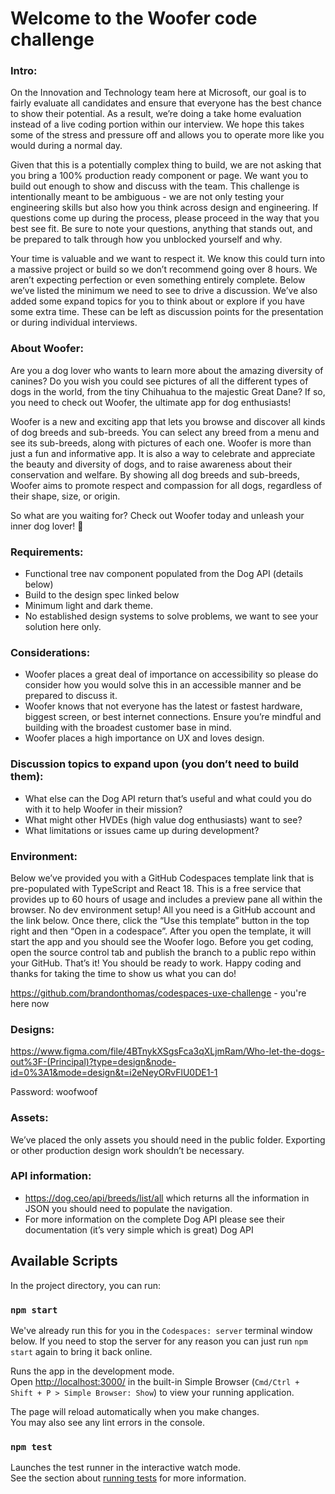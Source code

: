 # Welcome to the Woofer code challenge
### Intro:
On the Innovation and Technology team here at Microsoft, our goal is to fairly evaluate all candidates and ensure that everyone has the best chance to show their potential. As a result, we’re doing a take home evaluation instead of a live coding portion within our interview. We hope this takes some of the stress and pressure off and allows you to operate more like you would during a normal day. 

Given that this is a potentially complex thing to build, we are not asking that you bring a 100% production ready component or page. We want you to build out enough to  show and discuss with the team. This challenge is intentionally meant to be ambiguous - we are not only testing your engineering skills but also how you think across design and engineering. If questions come up during the process, please proceed in the way that you best see fit. Be sure to note your questions, anything that stands out, and be prepared to talk through how you unblocked yourself and why.

Your time is valuable and we want to respect it. We know this could turn into a massive project or build so we don’t recommend going over 8 hours. We aren’t expecting perfection or even something entirely complete. Below we’ve listed the minimum we need to see to drive a discussion. We’ve also added some expand topics for you to think about or explore if you have some extra time. These can be left as discussion points for the presentation or during individual interviews.

### About Woofer:
Are you a dog lover who wants to learn more about the amazing diversity of canines? Do you wish you could see pictures of all the different types of dogs in the world, from the tiny Chihuahua to the majestic Great Dane? If so, you need to check out Woofer, the ultimate app for dog enthusiasts!

Woofer is a new and exciting app that lets you browse and discover all kinds of dog breeds and sub-breeds. You can select any breed from a menu and see its sub-breeds, along with pictures of each one. Woofer is more than just a fun and informative app. It is also a way to celebrate and appreciate the beauty and diversity of dogs, and to raise awareness about their conservation and welfare. By showing all dog breeds and sub-breeds, Woofer aims to promote respect and compassion for all dogs, regardless of their shape, size, or origin.

So what are you waiting for? Check out Woofer today and unleash your inner dog lover! 🐶

### Requirements:
- Functional tree nav component populated from the Dog API (details below)
- Build to the design spec linked below
- Minimum light and dark theme.
- No established design systems to solve problems, we want to see your solution here only.

### Considerations:
- Woofer places a great deal of importance on accessibility so please do consider how you would solve this in an accessible manner and be prepared to discuss it.
- Woofer knows that not everyone has the latest or fastest hardware, biggest screen, or best internet connections. Ensure you’re mindful and building with the broadest customer base in mind.
- Woofer places a high importance on UX and loves design.

### Discussion topics to expand upon (you don’t need to build them):
- What else can the Dog API return that’s useful and what could you do with it to help Woofer in their mission?
- What might other HVDEs (high value dog enthusiasts) want to see?
- What limitations or issues came up during development?

### Environment:
Below we’ve provided you with a GitHub Codespaces template link that is pre-populated with TypeScript and React 18. This is a free service that provides up to 60 hours of usage and includes a preview pane all within the browser. No dev environment setup! All you need is a GitHub account and the link below. Once there, click the “Use this template” button in the top right and then “Open in a codespace”. After you open the template, it will start the app and you should see the Woofer logo. Before you get coding, open the source control tab and publish the branch to a public repo within your GitHub. That’s it! You should be ready to work. Happy coding and thanks for taking the time to show us what you can do!

https://github.com/brandonthomas/codespaces-uxe-challenge - you're here now

### Designs:
https://www.figma.com/file/4BTnykXSgsFca3qXLjmRam/Who-let-the-dogs-out%3F-(Principal)?type=design&node-id=0%3A1&mode=design&t=i2eNeyORvFlU0DE1-1

Password: woofwoof

### Assets:
We’ve placed the only assets you should need in the public folder. Exporting or other production design work shouldn’t be necessary.

### API information:
- https://dog.ceo/api/breeds/list/all which returns all the information in JSON you should need to populate the navigation.
- For more information on the complete Dog API please see their documentation (it’s very simple which is great) Dog API

## Available Scripts

In the project directory, you can run:

### `npm start`

We've already run this for you in the `Codespaces: server` terminal window below. If you need to stop the server for any reason you can just run `npm start` again to bring it back online.

Runs the app in the development mode.\
Open [http://localhost:3000/](http://localhost:3000/) in the built-in Simple Browser (`Cmd/Ctrl + Shift + P > Simple Browser: Show`) to view your running application.

The page will reload automatically when you make changes.\
You may also see any lint errors in the console.

### `npm test`

Launches the test runner in the interactive watch mode.\
See the section about [running tests](https://facebook.github.io/create-react-app/docs/running-tests) for more information.